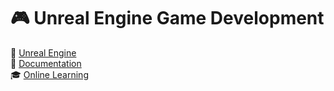 # :video_game: Unreal Engine Game Development

:link: [Unreal Engine](https://www.unrealengine.com/en-US/)  
:book: [Documentation](https://docs.unrealengine.com/en-US/index.html)  
:mortar_board: [Online Learning](https://www.unrealengine.com/en-US/onlinelearning-courses)
